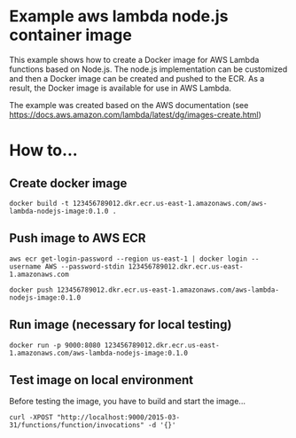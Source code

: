 # Example aws lambda node.js container image

This example shows how to create a Docker image for AWS Lambda functions based on Node.js. The node.js implementation can be customized and then a Docker image can be created and pushed to the ECR. As a result, the Docker image is available for use in AWS Lambda.

The example was created based on the AWS documentation (see https://docs.aws.amazon.com/lambda/latest/dg/images-create.html)

# How to...

## Create docker image

```docker build -t 123456789012.dkr.ecr.us-east-1.amazonaws.com/aws-lambda-nodejs-image:0.1.0 . ```

## Push image to AWS ECR

```aws ecr get-login-password --region us-east-1 | docker login --username AWS --password-stdin 123456789012.dkr.ecr.us-east-1.amazonaws.com```

```docker push 123456789012.dkr.ecr.us-east-1.amazonaws.com/aws-lambda-nodejs-image:0.1.0```

## Run image (necessary for local testing)

```docker run -p 9000:8080 123456789012.dkr.ecr.us-east-1.amazonaws.com/aws-lambda-nodejs-image:0.1.0```

## Test image on local environment

Before testing the image, you have to build and start the image...

```curl -XPOST "http://localhost:9000/2015-03-31/functions/function/invocations" -d '{}'```